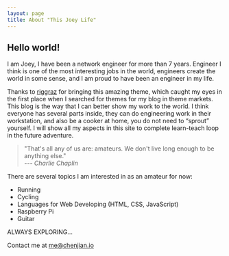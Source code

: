 ```yaml
---
layout: page
title: About "This Joey Life"
---
```


## Hello world! 

I am Joey, I have been a network engineer for more than 7 years. Engineer I think is one of the most interesting jobs in the world, engineers create the world in some sense, and I am proud to have been an engineer in my life. 

Thanks to [riggraz](https://riggraz.dev/) for bringing this amazing theme, which caught my eyes in the first place when I searched for themes for my blog in theme markets. This blog is the way that I can better show my work to the world. I think everyone has several parts inside, they can do engineering work in their workstation, and also be a cooker at home, you do not need to “sprout” yourself. I will show all my aspects in this site to complete learn-teach loop in the future adventure.

> "That's all any of us are: amateurs. We don't live long enough to be anything else."  
> *--- Charlie Chaplin*

There are several topics I am interested in as an amateur for now:
- Running
- Cycling
- Languages for Web Developing (HTML, CSS, JavaScript)
- Raspberry Pi
- Guitar

ALWAYS EXPLORING...

Contact me at [me@chenjian.io](mailto:me@chenjian.io)

[jekyll-organization]: https://github.com/jekyll
